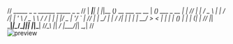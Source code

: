 //   _____    _ _   ______                     _____ _               _ 
//  |  ___|__| | |_|__  (_)_ __   ___  __  __ |  ___(_) ___  _ __ __| |
//  | |_ / _ \ | __| / /| | '_ \ / _ \ \ \/ / | |_  | |/ _ \| '__/ _` |
//  |  _|  __/ | |_ / /_| | | | |  __/  >  <  |  _| | | (_) | | | (_| |
//  |_|  \___|_|\__/____|_|_| |_|\___| /_/\_\ |_|  _/ |\___/|_|  \__,_|
//   
![preview](https://user-images.githubusercontent.com/74299423/189001021-3dac7d52-417a-4029-a0c0-18cd9b96c02b.jpg)
